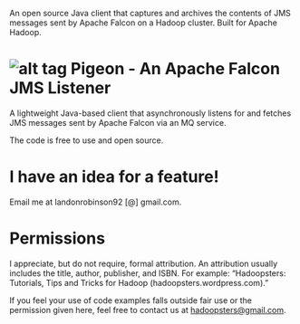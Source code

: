 An open source Java client that captures and archives the contents of JMS messages sent by Apache Falcon on a Hadoop cluster. Built for Apache Hadoop.


![alt tag](http://hortonworks.com/wp-content/uploads/2013/09/falcon-logo.png) 
Pigeon - An Apache Falcon JMS Listener
=================
A lightweight Java-based client that asynchronously listens for and fetches JMS messages sent by Apache Falcon via an MQ service.

The code is free to use and open source. 

I have an idea for a feature!
=================
Email me at landonrobinson92 [@] gmail.com.

Permissions
=================

I appreciate, but do not require, formal attribution. An attribution usually includes the title, author, publisher, and ISBN. For example: “Hadoopsters: Tutorials, Tips and Tricks for Hadoop (hadoopsters.wordpress.com).”

If you feel your use of code examples falls outside fair use or the permission given here, feel free to contact us at hadoopsters@gmail.com.
